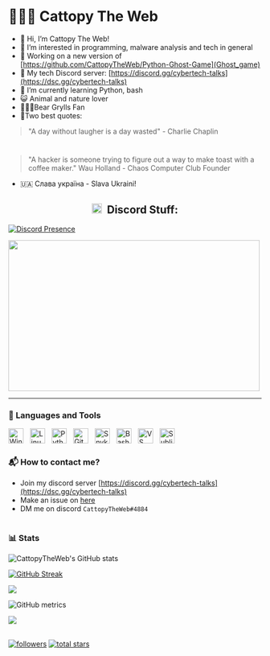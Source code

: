 # 🧑🏻‍💻 Cattopy The Web

- 👋 Hi, I’m Cattopy The Web!
- 👀 I’m interested in programming, malware analysis and tech in general
- 💼 Working on a new version of [https://github.com/CattopyTheWeb/Python-Ghost-Game](Ghost_game)
- 💬 My tech Discord server: [https://discord.gg/cybertech-talks](https://dsc.gg/cybertech-talks)
- 🌱 I’m currently learning Python, bash
- 😺 Animal and nature lover
- 🧗🏻‍♂️Bear Grylls Fan
- 📜Two best quotes: 
> "A day without laugher is a day wasted" - Charlie Chaplin
#
> "A hacker is someone trying to figure out a way to make toast with a coffee maker." Wau Holland - Chaos Computer Club Founder
- 🇺🇦 Слава україна - Slava Ukraini!

<h2 align="center"><img src="https://discord.com/assets/3437c10597c1526c3dbd98c737c2bcae.svg" width="20" height="20"/> &nbsp;Discord Stuff:</h2>

[![Discord Presence](https://lanyard.cnrad.dev/api/1006635811627876404)](https://discord.com/users/1006635811627876404)

<a href="https://inv.wtf/cybertech-talks"><img src="https://inv.wtf/widget/cybertech-talks" width="500" height="300"/></a>

---

### 🧰 Languages and Tools

<img align="left" alt="Windows 11" width="30px" style="padding-right:10px;" src="https://upload.wikimedia.org/wikipedia/commons/thumb/8/87/Windows_logo_-_2021.svg/768px-Windows_logo_-_2021.svg.png?20220927154043" />
<img align="left" alt="Linux" width="30px" style="padding-right:10px;" src="https://cdn.jsdelivr.net/gh/devicons/devicon/icons/linux/linux-original.svg" />
<img align="left" alt="Python" width="30px" style="padding-right:10px;" src="https://cdn.jsdelivr.net/gh/devicons/devicon/icons/python/python-plain.svg" />
<img align="left" alt="GitHub" width="30px" style="padding-right:10px;" src="https://cdn.jsdelivr.net/gh/devicons/devicon/icons/github/github-original.svg" />
<img align="left" alt="Snyk" width="30px" style="padding-right:10px;" src="https://res.cloudinary.com/snyk/image/upload/v1537345891/press-kit/brand/avatar-transparent.png" />
<img align="left" alt="Bash" width="30px" style="padding-right:10px;" src="https://cdn.jsdelivr.net/gh/devicons/devicon/icons/bash/bash-original.svg" />
<img align="left" alt="VS Code" width="30px" style="padding-right:10px;" src="https://cdn.jsdelivr.net/gh/devicons/devicon/icons/vscode/vscode-original.svg" />
<img align="left" alt="Sublime Text" width="30px" style="padding-right:10px;" src="https://cdn.worldvectorlogo.com/logos/sublime-text.svg" />
<br />

#

### 📬 How to contact me?
* Join my discord server [https://discord.gg/cybertech-talks](https://dsc.gg/cybertech-talks)
* Make an issue on [here](https://github.com/CattopyTheWeb/CattopyTheWeb/issues)
* DM me on discord `CattopyTheWeb#4884`

#

### 📊 Stats

![CattopyTheWeb's GitHub stats](https://github-readme-stats.vercel.app/api?username=CattopyTheWeb&show_icons=true&theme=codeSTACKr)

<div align="left"> 
<a href="https://git.io/streak-stats"><img src="https://github-readme-streak-stats-theta.vercel.app/?user=CattopyTheWeb&theme=codeSTACKr&hide_border=true" alt="GitHub Streak"></a>
</div>
<div align="left"?

<!-- ![GitHub Streak](https://streak-stats.demolab.com?user=CattopyTheWeb&theme=codeSTACKr&border_radius=4.5) -->
![](https://github-readme-stats.vercel.app/api/top-langs/?username=CattopyTheWeb&theme=dark&hide_border=false&include_all_commits=false&count_private=true&layout=compact)

![GitHub metrics](https://metrics.lecoq.io/CattopyTheWeb)

<a>
     <img src="https://komarev.com/ghpvc/?username=CattopyTheWeb"/></a>
    </div>
<br>
  <p align="left">
      <a href="https://github.com/CattopyTheWeb?tab=followers">
         <img alt="followers" title="Follow me on Github" src="https://custom-icon-badges.demolab.com/github/followers/CattopyTheWeb?color=236ad3&labelColor=1155ba&style=for-the-badge&logo=person-add&label=Follow&logoColor=white"/></a>
      <a href="https://github.com/CattopyTheWeb?tab=repositories&sort=stargazers">
         <img alt="total stars" title="Total stars on GitHub" src="https://custom-icon-badges.demolab.com/github/stars/CattopyTheWeb?color=55960c&style=for-the-badge&labelColor=488207&logo=star"/></a>
   </p>
